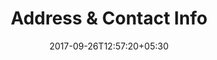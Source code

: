 ---
title: "Address & Contact Info"
date: 2017-09-26T12:57:20+05:30
draft: false
layout: address
property: "Chalston Beach Resort"
status: "In Process"
url: /details/address/chalston-beach-resort/
slug: "chalston-beach-resort/"

mainmenu:
 details: true
 address: true

---